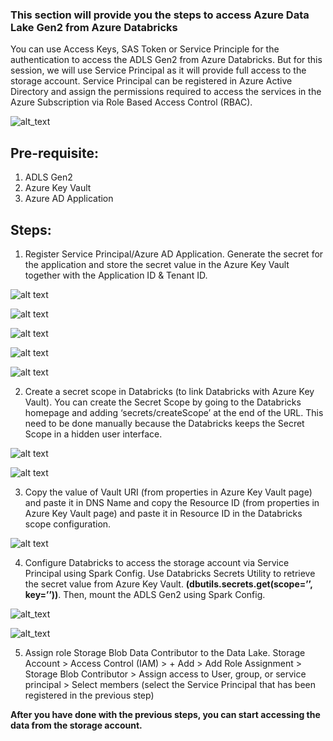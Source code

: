 ### This section will provide you the steps to access Azure Data Lake Gen2 from Azure Databricks
You can use Access Keys, SAS Token or Service Principle for the authentication to access the ADLS Gen2 from Azure Databricks. But for this session, we will use Service Principal as it will provide full access to the storage account. Service Principal can be registered in Azure Active Directory and assign the permissions required to access the services in the Azure Subscription via Role Based Access Control (RBAC).

![alt_text](https://github.com/annisayusoff/Analysing-and-Reporting-on-Formula1-Data-Using-Azure-Databricks/blob/d5c27ee5a63bac89c8dcb02d5947538cdfba37f2/Accessing%20ADLS%20Gen2%20from%20Databricks/Service%20Principal.png?raw=true)

## Pre-requisite:
1. ADLS Gen2
2. Azure Key Vault
3. Azure AD Application

## Steps:
1. Register Service Principal/Azure AD Application. Generate the secret for the application and store the secret value in the Azure Key Vault together with the Application ID & Tenant ID.

![alt text](https://github.com/annisayusoff/Analysing-and-Reporting-on-Formula1-Data-Using-Azure-Databricks/blob/d5c27ee5a63bac89c8dcb02d5947538cdfba37f2/Accessing%20ADLS%20Gen2%20from%20Databricks/Azure%20AD.png?raw=true)

![alt text](https://github.com/annisayusoff/Analysing-and-Reporting-on-Formula1-Data-Using-Azure-Databricks/blob/d5c27ee5a63bac89c8dcb02d5947538cdfba37f2/Accessing%20ADLS%20Gen2%20from%20Databricks/azure%20AD%20secret.png?raw=true)

![alt text](https://github.com/annisayusoff/Analysing-and-Reporting-on-Formula1-Data-Using-Azure-Databricks/blob/d5c27ee5a63bac89c8dcb02d5947538cdfba37f2/Accessing%20ADLS%20Gen2%20from%20Databricks/client%20id.png?raw=true)

![alt text](https://github.com/annisayusoff/Analysing-and-Reporting-on-Formula1-Data-Using-Azure-Databricks/blob/d5c27ee5a63bac89c8dcb02d5947538cdfba37f2/Accessing%20ADLS%20Gen2%20from%20Databricks/tenant%20id.png?raw=true)

![alt text](https://github.com/annisayusoff/Analysing-and-Reporting-on-Formula1-Data-Using-Azure-Databricks/blob/d5c27ee5a63bac89c8dcb02d5947538cdfba37f2/Accessing%20ADLS%20Gen2%20from%20Databricks/client%20secret.png?raw=true)


2. Create a secret scope in Databricks (to link Databricks with Azure Key Vault). You can create the Secret Scope by going to the Databricks homepage and adding ‘secrets/createScope’ at the end of the URL. This need to be done manually because the Databricks keeps the Secret Scope in a hidden user interface.

![alt text](https://github.com/annisayusoff/Analysing-and-Reporting-on-Formula1-Data-Using-Azure-Databricks/blob/d5c27ee5a63bac89c8dcb02d5947538cdfba37f2/Accessing%20ADLS%20Gen2%20from%20Databricks/url.png?raw=true)

![alt text](https://github.com/annisayusoff/Analysing-and-Reporting-on-Formula1-Data-Using-Azure-Databricks/blob/d5c27ee5a63bac89c8dcb02d5947538cdfba37f2/Accessing%20ADLS%20Gen2%20from%20Databricks/create%20Scope.png?raw=true)


3. Copy the value of Vault URI (from properties in Azure Key Vault page) and paste it in DNS Name and copy the Resource ID (from properties in Azure Key Vault page) and paste it in Resource ID in the Databricks scope configuration.

![alt text](https://github.com/annisayusoff/Analysing-and-Reporting-on-Formula1-Data-Using-Azure-Databricks/blob/d5c27ee5a63bac89c8dcb02d5947538cdfba37f2/Accessing%20ADLS%20Gen2%20from%20Databricks/KeyVault%20properties.png?raw=true)


4. Configure Databricks to access the storage account via Service Principal using Spark Config. Use Databricks Secrets Utility to retrieve the secret value from Azure Key Vault. **(dbutils.secrets.get(scope=’<Databricks secret scope>’, key=’<secret key>’))**. Then, mount the ADLS Gen2 using Spark Config.
   
![alt_text](https://github.com/annisayusoff/Analysing-and-Reporting-on-Formula1-Data-Using-Azure-Databricks/blob/d5c27ee5a63bac89c8dcb02d5947538cdfba37f2/Accessing%20ADLS%20Gen2%20from%20Databricks/mount%20ADLS%20(python).png?raw=true)

![alt_text](https://github.com/annisayusoff/Analysing-and-Reporting-on-Formula1-Data-Using-Azure-Databricks/blob/d5846a9b13f43370cf299ec034075a35faff931b/Accessing%20ADLS%20Gen2%20from%20Databricks/mount%20ADLS%20(python)%20-%20code.png?raw=true)


5. Assign role Storage Blob Data Contributor to the Data Lake.
Storage Account > Access Control (IAM) > + Add > Add Role Assignment > Storage Blob Contributor > Assign access to User, group, or service principal > Select members (select the Service Principal that has been registered in the previous step) 




**After you have done with the previous steps, you can start accessing the data from the storage account.**
